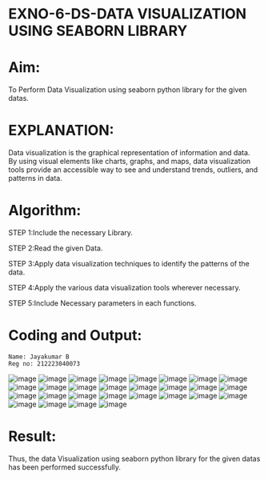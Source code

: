 # EXNO-6-DS-DATA VISUALIZATION USING SEABORN LIBRARY

# Aim:
  To Perform Data Visualization using seaborn python library for the given datas.

# EXPLANATION:
Data visualization is the graphical representation of information and data. By using visual elements like charts, graphs, and maps, data visualization tools provide an accessible way to see and understand trends, outliers, and patterns in data.

# Algorithm:
STEP 1:Include the necessary Library.

STEP 2:Read the given Data.

STEP 3:Apply data visualization techniques to identify the patterns of the data.

STEP 4:Apply the various data visualization tools wherever necessary.

STEP 5:Include Necessary parameters in each functions.

# Coding and Output:
```
Name: Jayakumar B
Reg no: 212223040073
```
![image](https://github.com/user-attachments/assets/ea075cf2-297b-4ac9-a2ff-3ee32d139cad)
![image](https://github.com/user-attachments/assets/c019f937-3385-41de-a59c-b212c6c857a8)
![image](https://github.com/user-attachments/assets/43a0e269-0eee-4fd4-a19f-ca0a19b5cd2d)
![image](https://github.com/user-attachments/assets/6825cb2b-32a6-404b-92f9-e5438d9dcf62)
![image](https://github.com/user-attachments/assets/4665c345-ba94-4355-81bc-60253350f7f2)
![image](https://github.com/user-attachments/assets/250132eb-e451-45bc-9a2b-740757c19a42)
![image](https://github.com/user-attachments/assets/1b56f509-86e5-47bf-9adf-fd3e8902c66e)
![image](https://github.com/user-attachments/assets/d1b17a70-f05f-4bf6-9d18-067b12a10c36)
![image](https://github.com/user-attachments/assets/6a36bcaa-d956-4e3f-a3ae-3a224739d8f8)
![image](https://github.com/user-attachments/assets/53196acd-201a-4868-b948-bcbaf0dc72bf)
![image](https://github.com/user-attachments/assets/2ad4b1c1-c76e-4ebb-a9ae-f5862a752d4e)
![image](https://github.com/user-attachments/assets/a8173e25-2c31-4b15-aba7-6d34afa21434)
![image](https://github.com/user-attachments/assets/2a245b07-dbf5-411f-81b3-1615e42fe6c8)
![image](https://github.com/user-attachments/assets/4ff52257-711b-4c89-9ec5-6d77ab105fe7)
![image](https://github.com/user-attachments/assets/72a2dcf4-9873-496e-8f96-9f9a05f50584)
![image](https://github.com/user-attachments/assets/fd3bfae5-981d-4a4c-a511-32a2a2aaa7cb)
![image](https://github.com/user-attachments/assets/073b8b52-bc8d-428b-899d-925babb6abf8)
![image](https://github.com/user-attachments/assets/58ce3f6f-1556-4ec3-a3aa-0e568941792e)
![image](https://github.com/user-attachments/assets/cbb1ebcc-d4e5-445b-9a41-6506cb013cf9)
![image](https://github.com/user-attachments/assets/2fabd191-82fc-46df-b191-41d68faddc6a)
![image](https://github.com/user-attachments/assets/5468260e-70b6-4863-be31-169dea31b74d)
![image](https://github.com/user-attachments/assets/4e14a35a-fa28-40ef-8bf9-b38edf8b1c5c)
![image](https://github.com/user-attachments/assets/db0e9121-28c6-454f-91cb-60feaac482cd)
![image](https://github.com/user-attachments/assets/f073c3ec-4ddd-4909-9c48-cd9328d47799)
![image](https://github.com/user-attachments/assets/35c30259-10e0-4251-b6a9-2f2f4a7a0f75)
![image](https://github.com/user-attachments/assets/e7a5492d-a83b-4ce1-9ce6-7ceb52a08ca9)
![image](https://github.com/user-attachments/assets/f3d61462-7e7d-4909-b347-6666996a1a6d)
![image](https://github.com/user-attachments/assets/74379ed8-e6d9-47b6-85af-4e6789bc35cb)

# Result:
  Thus, the data Visualization using seaborn python library for the given datas has been performed successfully.
